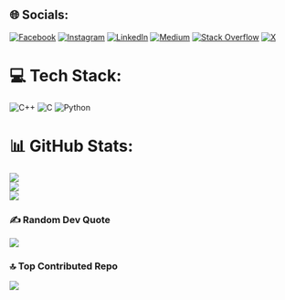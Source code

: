 
## 🌐 Socials:
[![Facebook](https://img.shields.io/badge/Facebook-%231877F2.svg?logo=Facebook&logoColor=white)](https://facebook.com/tfarshbaf) [![Instagram](https://img.shields.io/badge/Instagram-%23E4405F.svg?logo=Instagram&logoColor=white)](https://instagram.com/t_frbf) [![LinkedIn](https://img.shields.io/badge/LinkedIn-%230077B5.svg?logo=linkedin&logoColor=white)](https://linkedin.com/in/tahafarshbaf) [![Medium](https://img.shields.io/badge/Medium-12100E?logo=medium&logoColor=white)](https://medium.com/@https://medium.com/@tahafarshbaf) [![Stack Overflow](https://img.shields.io/badge/-Stackoverflow-FE7A16?logo=stack-overflow&logoColor=white)](https://stackoverflow.com/users/https://stackoverflow.com/users/16619503/taha-farshbaf) [![X](https://img.shields.io/badge/X-black.svg?logo=X&logoColor=white)](https://x.com/Tfarshbaf) 

# 💻 Tech Stack:
![C++](https://img.shields.io/badge/c++-%2300599C.svg?style=for-the-badge&logo=c%2B%2B&logoColor=white) ![C](https://img.shields.io/badge/c-%2300599C.svg?style=for-the-badge&logo=c&logoColor=white) ![Python](https://img.shields.io/badge/python-3670A0?style=for-the-badge&logo=python&logoColor=ffdd54)
# 📊 GitHub Stats:
![](https://github-readme-stats.vercel.app/api?username=tfrbf&theme=dark&hide_border=false&include_all_commits=false&count_private=false)<br/>
![](https://github-readme-streak-stats.herokuapp.com/?user=tfrbf&theme=dark&hide_border=false)<br/>
![](https://github-readme-stats.vercel.app/api/top-langs/?username=tfrbf&theme=dark&hide_border=false&include_all_commits=false&count_private=false&layout=compact)

### ✍️ Random Dev Quote
![](https://quotes-github-readme.vercel.app/api?type=horizontal&theme=dark)

### 🔝 Top Contributed Repo
![](https://github-contributor-stats.vercel.app/api?username=tfrbf&limit=5&theme=dark&combine_all_yearly_contributions=true)

<!-- Proudly created with GPRM ( https://gprm.itsvg.in ) -->
